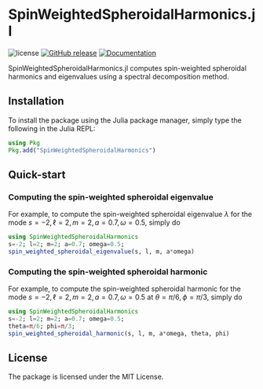 # SpinWeightedSpheroidalHarmonics.jl

![license](https://img.shields.io/github/license/ricokaloklo/SpinWeightedSpheroidalHarmonics.jl)
[![GitHub release](https://img.shields.io/github/v/release/ricokaloklo/SpinWeightedSpheroidalHarmonics.jl.svg)](https://github.com/ricokaloklo/SpinWeightedSpheroidalHarmonics.jl/releases)
[![Documentation](https://img.shields.io/badge/Documentation-ready)](http://ricokaloklo.github.io/SpinWeightedSpheroidalHarmonics.jl)

SpinWeightedSpheroidalHarmonics.jl computes spin-weighted spheroidal harmonics and eigenvalues using a spectral decomposition method.

## Installation
To install the package using the Julia package manager, simply type the following in the Julia REPL:
```julia
using Pkg
Pkg.add("SpinWeightedSpheroidalHarmonics")
```

## Quick-start
### Computing the spin-weighted spheroidal eigenvalue
For example, to compute the spin-weighted spheroidal eigenvalue $\lambda$ for the mode $s = -2, \ell = 2, m = 2, a = 0.7, \omega = 0.5$, simply do
```julia
using SpinWeightedSpheroidalHarmonics
s=-2; l=2; m=2; a=0.7; omega=0.5;
spin_weighted_spheroidal_eigenvalue(s, l, m, a*omega)
```

### Computing the spin-weighted spheroidal harmonic
For example, to compute the spin-weighted spheroidal harmonic for the mode $s = -2, \ell = 2, m = 2, a = 0.7, \omega = 0.5$ at $\theta = \pi/6, \phi = \pi/3$, simply do
```julia
using SpinWeightedSpheroidalHarmonics
s=-2; l=2; m=2; a=0.7; omega=0.5;
theta=π/6; phi=π/3;
spin_weighted_spheroidal_harmonic(s, l, m, a*omega, theta, phi)
```

## License
The package is licensed under the MIT License.

